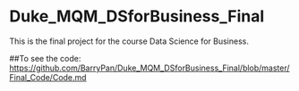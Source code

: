 # Duke_MQM_DSforBusiness_Final
This is the final project for the course Data Science for Business.

##To see the code:
https://github.com/BarryPan/Duke_MQM_DSforBusiness_Final/blob/master/Final_Code/Code.md